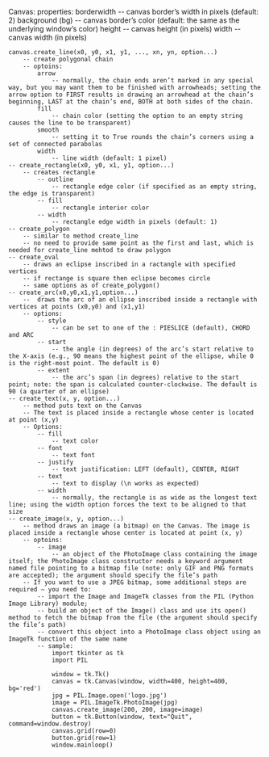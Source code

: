 Canvas:
    properties:
    borderwidth
        -- canvas border’s width in pixels (default: 2)
    background (bg)
        -- canvas border’s color (default: the same as the underlying window’s color)
    height
        -- canvas height (in pixels)
    width
        -- canvas width (in pixels)

    canvas.create_line(x0, y0, x1, y1, ..., xn, yn, option...)
        -- create polygonal chain
        -- optoins:
            arrow
                -- normally, the chain ends aren’t marked in any special way, but you may want them to be finished with arrowheads; setting the arrow option to FIRST results in drawing an arrowhead at the chain’s beginning, LAST at the chain’s end, BOTH at both sides of the chain.
            fill
                -- chain color (setting the option to an empty string causes the line to be transparent)
            smooth
                -- setting it to True rounds the chain’s corners using a set of connected parabolas
            width
                -- line width (default: 1 pixel)
    -- create_rectangle(x0, y0, x1, y1, option...)
        -- creates rectangle
            -- outline
                -- rectangle edge color (if specified as an empty string, the edge is transparent)
            -- fill
                -- rectangle interior color
            -- width
                -- rectangle edge width in pixels (default: 1)
    -- create_polygon
        -- similar to method create_line
        -- no need to provide same point as the first and last, which is needed for create_line mehtod to draw polygon
    -- create_oval
        -- draws an eclipse inscribed in a ractangle with specified vertices
        -- if rectange is square then eclipse becomes circle
        -- same options as of create_polygon()
    -- create_arc(x0,y0,x1,y1,option...)
        --  draws the arc of an ellipse inscribed inside a rectangle with vertices at points (x0,y0) and (x1,y1)
        -- options:
            -- style
                -- can be set to one of the : PIESLICE (default), CHORD and ARC
            -- start
                -- the angle (in degrees) of the arc’s start relative to the X-axis (e.g., 90 means the highest point of the ellipse, while 0 is the right-most point. The default is 0)
            -- extent
                -- the arc’s span (in degrees) relative to the start point; note: the span is calculated counter-clockwise. The default is 90 (a quarter of an ellipse)
    -- create_text(x, y, option...)
        -- method puts text on the Canvas
        -- The text is placed inside a rectangle whose center is located at point (x,y)
        -- Options:
            -- fill
                -- text color
            -- font
                -- text font
            -- justify
                -- text justification: LEFT (default), CENTER, RIGHT
            -- text
                -- text to display (\n works as expected)
            -- width
                -- normally, the rectangle is as wide as the longest text line; using the width option forces the text to be aligned to that size
    -- create_image(x, y, option...)
        -- method draws an image (a bitmap) on the Canvas. The image is placed inside a rectangle whose center is located at point (x, y)
        -- optoins:
            -- image
                -- an object of the PhotoImage class containing the image itself; the PhotoImage class constructor needs a keyword argument named file pointing to a bitmap file (note: only GIF and PNG formats are accepted); the argument should specify the file’s path
        -- If you want to use a JPEG bitmap, some additional steps are required – you need to:
            -- import the Image and ImageTk classes from the PIL (Python Image Library) module;
            -- build an object of the Image() class and use its open() method to fetch the bitmap from the file (the argument should specify the file’s path)
            -- convert this object into a PhotoImage class object using an ImageTk function of the same name
            -- sample:
                import tkinter as tk
                import PIL

                window = tk.Tk()
                canvas = tk.Canvas(window, width=400, height=400, bg='red')
                jpg = PIL.Image.open('logo.jpg')
                image = PIL.ImageTk.PhotoImage(jpg)
                canvas.create_image(200, 200, image=image)
                button = tk.Button(window, text="Quit", command=window.destroy)
                canvas.grid(row=0)
                button.grid(row=1)
                window.mainloop()
